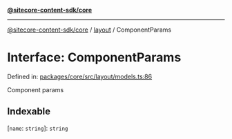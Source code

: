[**@sitecore-content-sdk/core**](../../README.md)

***

[@sitecore-content-sdk/core](../../README.md) / [layout](../README.md) / ComponentParams

# Interface: ComponentParams

Defined in: [packages/core/src/layout/models.ts:86](https://github.com/Sitecore/content-sdk/blob/0f8983961033e3434ebcac616164ddf8d484be81/packages/core/src/layout/models.ts#L86)

Component params

## Indexable

\[`name`: `string`\]: `string`
